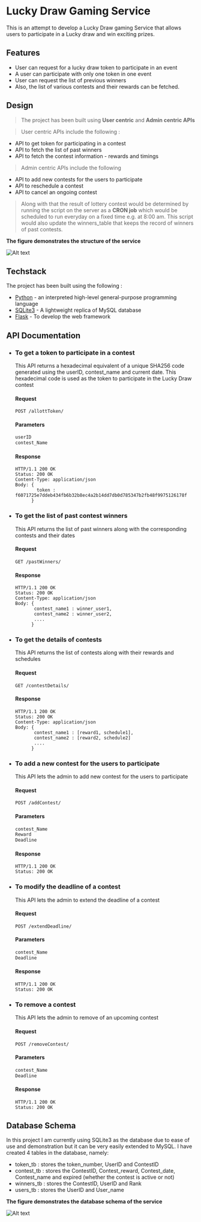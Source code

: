 # Lucky Draw Gaming Service
This is an attempt to develop a Lucky Draw gaming Service that allows 
users to participate in a Lucky draw and win exciting prizes.

## Features

- User can request for a lucky draw token to participate in an event
- A user can participate with only one token in one event
- User can request the list of previous winners
- Also, the list of various contests and their rewards can be fetched.

## Design

> The project has been built using **User centric** and **Admin centric APIs**

> User centric APIs include the following : 
- API to get token for participating in a contest
- API to fetch the list of past winners
- API to fetch the contest information - rewards and timings

> Admin centric APIs include the following
- API to add new contests for the users to participate
- API to reschedule a contest
- API to cancel an ongoing contest

> Along with that the result of lottery contest would be determined by running 
the script on the server as a **CRON job** which would be scheduled to run everyday
on a fixed time e.g. at 8:00 am.
This script would also update the winners_table that keeps the record of winners
of past contests.

**The figure demonstrates the structure of the service**

![Alt text](flowchart.png?raw=true "Flowchart")

## Techstack

The project has been built using the following :

- [Python](https://www.python.org/) - an interpreted high-level general-purpose programming language
- [SQLite3]() - A lightweight replica of MySQL database 
- [Flask](https://flask.palletsprojects.com/en/2.0.x/) - To develop the web framework

## API Documentation
- ### To get a token to participate in a contest
    This API returns a hexadecimal equivalent of a unique SHA256 code generated using
    the userID, contest_name and current date.
    This hexadecimal code is used as the token to participate in the Lucky Draw contest
    #### Request
    `POST /allottToken/`
    #### Parameters
    ```sh
    userID
    contest_Name
    ```
    #### Response
    ```
    HTTP/1.1 200 OK
    Status: 200 OK
    Content-Type: application/json
    Body: {
            token : f6071725e7ddeb434fb6b32b8ec4a2b14dd7db0d785347b2fb48f9975126178f
          }
    ```

- ### To get the list of past contest winners
    This API returns the list of past winners along with the corresponding contests and their dates
    #### Request
    `GET /pastWinners/`
    #### Response
    ```
    HTTP/1.1 200 OK
    Status: 200 OK
    Content-Type: application/json
    Body: {
           contest_name1 : winner_user1,
           contest_name2 : winner_user2,
           ....
          }
    ```

- ### To get the details of contests
    This API returns the list of contests along with their rewards and schedules
    #### Request
    `GET /contestDetails/`
    #### Response
    ```
    HTTP/1.1 200 OK
    Status: 200 OK
    Content-Type: application/json
    Body: {
           contest_name1 : [reward1, schedule1],
           contest_name2 : [reward2, schedule2]
           ....
          }
    ```

- ### To add a new contest for the users to participate
    This API lets the admin to add new contest for the users to participate
    #### Request
    `POST /addContest/`
    #### Parameters
    ```sh
    contest_Name
    Reward
    Deadline
    ```
    #### Response
    ```
    HTTP/1.1 200 OK
    Status: 200 OK
    ```

- ### To modify the deadline of a contest
    This API lets the admin to extend the deadline of a contest
    #### Request
    `POST /extendDeadline/`
    #### Parameters
    ```sh
    contest_Name
    Deadline
    ```
    #### Response
    ```
    HTTP/1.1 200 OK
    Status: 200 OK
    ```

- ### To remove a contest
    This API lets the admin to remove of an upcoming contest
    #### Request
    `POST /removeContest/`
    #### Parameters
    ```sh
    contest_Name
    Deadline
    ```
    #### Response
    ```
    HTTP/1.1 200 OK
    Status: 200 OK
    ```

## Database Schema
In this project I am currently using SQLite3 as the database due to ease of use 
and demonstration but it can be very easily extended to MySQL. I have created 4 tables
in the database, namely:
- token_tb : stores the token_number, UserID and ContestID
- contest_tb : stores the ContestID, Contest_reward, Contest_date, Contest_name and expired (whether the contest is active or not)
- winners_tb : stores the ContestID, UserID and Rank
- users_tb : stores the UserID and User_name

**The figure demonstrates the database schema of the service**

![Alt text](database.png?raw=true "database")
